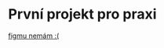 # První projekt pro praxi
[figmu nemám :(](https://www.figma.com/file/FIq6VrEGc8sy2q99cHmDLC/Untitled?node-id=0%3A1&t=i8uQfv7EHzdNubku-1)
